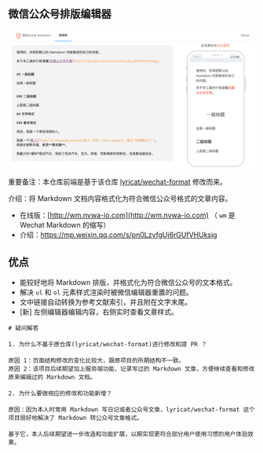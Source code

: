  微信公众号排版编辑器
---

![wechat markdown demo](./wm-ui/assets/images/demo-wm.png)

重要备注：本仓库前端是基于该仓库 [lyricat/wechat-format](https://github.com/lyricat/wechat-format) 修改而来。

介绍：将 Markdown 文档内容格式化为符合微信公众号格式的文章内容。

- 在线版：[http://wm.nvwa-io.com](http://wm.nvwa-io.com) （ `wm` 是 Wechat Markdown 的缩写） 
- 介绍：https://mp.weixin.qq.com/s/pn0LzyfgUj6rGUfVHUksjg


## 优点

- 能较好地将 Markdown 排版，并格式化为符合微信公众号的文本格式。
- 解决 `ul` 和 `ol` 元素样式渲染时被微信编辑器重置的问题。
- 文中链接自动转换为参考文献索引，并且附在文字末尾。
- [新] 左侧编辑器编辑内容，右侧实时查看文章样式。



```
# 疑问解答

1. 为什么不基于原仓库(lyricat/wechat-format)进行修改和提 PR ？

原因 1：页面结构修改的变化比较大，跟原项目的所期结构不一致。
原因 2：该项目后续期望加上服务端功能，记录写过的 Markdown 文章，方便继续查看和修改原来编辑过的 Markdown 文档。

2. 为什么要做相应的修改和功能新增？

原因：因为本人时常用 Markdown 写日记或者公众号文章，lyricat/wechat-format 这个项目很好地解决了 Markdown 转公众号文章格式。

基于它，本人后续期望进一步改造和功能扩展，以期实现更符合部分用户使用习惯的用户体验效果。

```
